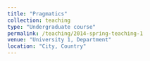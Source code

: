 ```yaml
---
title: "Pragmatics"
collection: teaching
type: "Undergraduate course"
permalink: /teaching/2014-spring-teaching-1
venue: "University 1, Department"
location: "City, Country"
---
```



